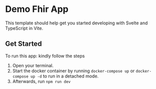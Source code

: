 # Demo Fhir App

This template should help get you started developing with Svelte and TypeScript in Vite.

## Get Started

To run this app: kindly follow the steps

1. Open your terminal.
2. Start the docker container by running `docker-compose up` or `docker-compose up -d` to run in a detached mode.
3. Afterwards, run `npm run dev`
